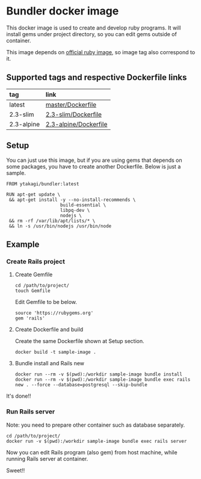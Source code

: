 # Bundler docker image
This docker image is used to create and develop ruby programs.
It will install gems under project directory, so you can edit gems outside of container.

This image depends on [official ruby image](https://hub.docker.com/_/ruby/), so image tag also correspond to it.

## Supported tags and respective Dockerfile links

| tag        | link                                                                                      |
|:-----------|:------------------------------------------------------------------------------------------|
| latest     | [master/Dockerfile](https://github.com/y-takagi/bundler-docker-image/tree/master)         |
| 2.3-slim   | [2.3-slim/Dockerfile](https://github.com/y-takagi/bundler-docker-image/tree/2.3-slim)     |
| 2.3-alpine | [2.3-alpine/Dockerfile](https://github.com/y-takagi/bundler-docker-image/tree/2.3-alpine) |

## Setup
You can just use this image, but if you are using gems that depends on some packages,
you have to create another Dockerfile. Below is just a sample.

```
FROM ytakagi/bundler:latest

RUN apt-get update \
 && apt-get install -y --no-install-recommends \
                    build-essential \
                    libpq-dev \
                    nodejs \
 && rm -rf /var/lib/apt/lists/* \
 && ln -s /usr/bin/nodejs /usr/bin/node
```

## Example

### Create Rails project

1. Create Gemfile

    ``` shellsession
    cd /path/to/project/
    touch Gemfile
    ```

    Edit Gemfile to be below.

    ``` Gemfile
    source 'https://rubygems.org'
    gem 'rails'
    ```

2. Create Dockerfile and build

    Create the same Dockerfile shown at Setup section.

    ```
    docker build -t sample-image .
    ```

3. Bundle install and Rails new

    ``` shellsession
    docker run --rm -v $(pwd):/workdir sample-image bundle install
    docker run --rm -v $(pwd):/workdir sample-image bundle exec rails new . --force --database=postgresql --skip-bundle
    ```

It's done!!

### Run Rails server
Note: you need to prepare other container such as database separately.

``` shellsession
cd /path/to/project/
docker run -v $(pwd):/workdir sample-image bundle exec rails server
```

Now you can edit Rails program (also gem) from host machine, while running Rails server at container.

Sweet!!
